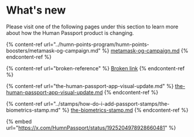 # What's new

Please visit one of the following pages under this section to learn more about how the Human Passport product is changing.&#x20;

{% content-ref url="../humn-points-program/humn-points-boosters/metamask-og-campaign.md" %}
[metamask-og-campaign.md](../humn-points-program/humn-points-boosters/metamask-og-campaign.md)
{% endcontent-ref %}

{% content-ref url="broken-reference" %}
[Broken link](broken-reference)
{% endcontent-ref %}

{% content-ref url="the-human-passport-app-visual-update.md" %}
[the-human-passport-app-visual-update.md](the-human-passport-app-visual-update.md)
{% endcontent-ref %}

{% content-ref url="../stamps/how-do-i-add-passport-stamps/the-biometrics-stamp.md" %}
[the-biometrics-stamp.md](../stamps/how-do-i-add-passport-stamps/the-biometrics-stamp.md)
{% endcontent-ref %}

{% embed url="https://x.com/HumnPassport/status/1925204978928660481" %}
